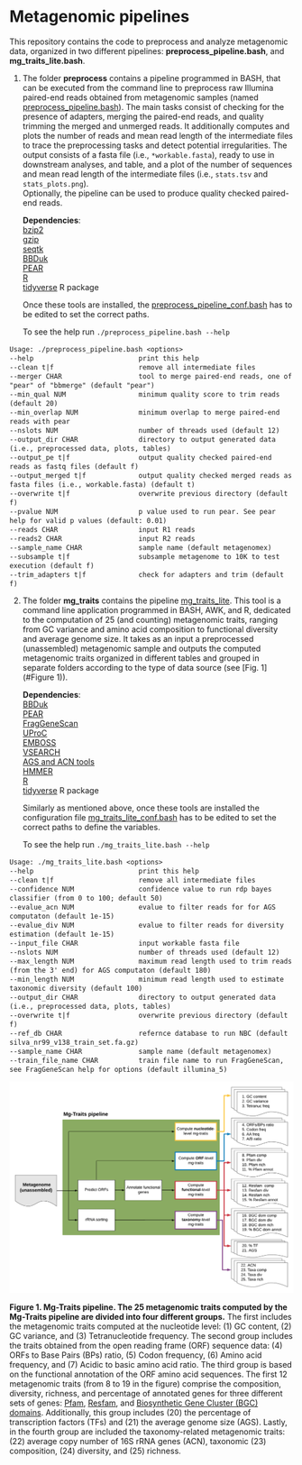 # Metagenomic pipelines
This repository contains the code to preprocess and analyze metagenomic data, organized in two different pipelines: **preprocess_pipeline.bash**, and **mg_traits_lite.bash**. 

1. The folder **preprocess** contains a pipeline programmed in BASH, that can be executed from the command line to preprocess raw Illumina paired-end reads obtained from metagenomic samples (named [preprocess_pipeline.bash](https://github.com/pereiramemo/metagenomic_pipelines/blob/main/preprocess/preprocess_pipeline.bash)). The main tasks consist of checking for the presence of adapters, merging the paired-end reads, and quality trimming the merged and unmerged reads. It additionally computes and plots the number of reads and mean read length of the intermediate files to trace the preprocessing tasks and detect potential irregularities. The output consists of a fasta file (i.e., ```*workable.fasta```), ready to use in downstream analyses, and table, and a plot of the number of sequences and mean read length of the intermediate files (i.e., ```stats.tsv``` and ```stats_plots.png```).  
Optionally, the pipeline can be used to produce quality checked paired-end reads.

    **Dependencies**:  
[bzip2](http://www.bzip.org)  
[gzip](https://www.gzip.org)  
[seqtk](https://github.com/lh3/seqtk)  
[BBDuk](https://jgi.doe.gov/data-and-tools/bbtools/bb-tools-user-guide/bbduk-guide)  
[PEAR](https://cme.h-its.org/exelixis/web/software/pear)  
[R](https://www.r-project.org)  
[tidyverse](https://www.tidyverse.org) R package  

    Once these tools are installed, the [preprocess_pipeline_conf.bash](https://github.com/pereiramemo/metagenomic_pipelines/blob/main/preprocess/preprocess_pipeline_conf.bash) has to be edited to set the correct paths.

    To see the help run ```./preprocess_pipeline.bash --help```

```
Usage: ./preprocess_pipeline.bash <options>
--help                          print this help  
--clean t|f                     remove all intermediate files  
--merger CHAR                   tool to merge paired-end reads, one of "pear" of "bbmerge" (default "pear")  
--min_qual NUM                  minimum quality score to trim reads (default 20)  
--min_overlap NUM               minimum overlap to merge paired-end reads with pear  
--nslots NUM                    number of threads used (default 12)  
--output_dir CHAR               directory to output generated data (i.e., preprocessed data, plots, tables)  
--output_pe t|f                 output quality checked paired-end reads as fastq files (default f)  
--output_merged t|f             output quality checked merged reads as fasta files (i.e., workable.fasta) (default t)  
--overwrite t|f                 overwrite previous directory (default f)
--pvalue NUM                    p value used to run pear. See pear help for valid p values (default: 0.01)  
--reads CHAR                    input R1 reads  
--reads2 CHAR                   input R2 reads  
--sample_name CHAR              sample name (default metagenomex)  
--subsample t|f                 subsample metagenome to 10K to test execution (default f)  
--trim_adapters t|f             check for adapters and trim (default f)  
```

2. The folder **mg_traits** contains the pipeline [mg_traits_lite](https://github.com/pereiramemo/metagenomic_pipelines/blob/main/mg_traits/mg_traits_lite.bash). This tool is a command line application programmed in BASH, AWK, and R, dedicated to the computation of 25 (and counting) metagenomic traits, ranging from GC variance and amino acid composition to functional diversity and average genome size. It takes as an input a preprocessed (unassembled) metagenomic sample and outputs the computed metagenomic traits organized in different tables and grouped in separate folders according to the type of data source
(see [Fig. 1](#Figure 1)). 

    **Dependencies**:  
[BBDuk](https://jgi.doe.gov/data-and-tools/bbtools/bb-tools-user-guide/bbduk-guide)  
[PEAR](https://cme.h-its.org/exelixis/web/software/pear)  
[FragGeneScan](https://omics.informatics.indiana.edu/FragGeneScan/)  
[UProC](http://uproc.gobics.de/)  
[EMBOSS](http://emboss.sourceforge.net/)  
[VSEARCH](https://github.com/torognes/vsearch)  
[AGS and ACN tools](https://github.com/pereiramemo/AGS-and-ACN-tools)  
[HMMER](http://hmmer.org)  
[R](https://www.r-project.org)  
[tidyverse](https://www.tidyverse.org) R package  


    Similarly as mentioned above, once these tools are installed the configuration file [mg_traits_lite_conf.bash](https://github.com/pereiramemo/metagenomic_pipelines/blob/main/mg_traits/mg_traits_lite_conf.bash) has to be edited to set the correct paths to define the variables.

    To see the help run ```./mg_traits_lite.bash --help```  


```
Usage: ./mg_traits_lite.bash <options>
--help                          print this help
--clean t|f                     remove all intermediate files
--confidence NUM                confidence value to run rdp bayes classifier (from 0 to 100; default 50)
--evalue_acn NUM                evalue to filter reads for for AGS computaton (default 1e-15)
--evalue_div NUM                evalue to filter reads for diversity estimation (default 1e-15)
--input_file CHAR               input workable fasta file
--nslots NUM                    number of threads used (default 12)
--max_length NUM                maximum read length used to trim reads (from the 3' end) for AGS computaton (default 180)
--min_length NUM                minimum read length used to estimate taxonomic diversity (default 100)
--output_dir CHAR               directory to output generated data (i.e., preprocessed data, plots, tables)
--overwrite t|f                 overwrite previous directory (default f)
--ref_db CHAR                   refernce database to run NBC (default silva_nr99_v138_train_set.fa.gz) 
--sample_name CHAR              sample name (default metagenomex)
--train_file_name CHAR          train file name to run FragGeneScan, see FragGeneScan help for options (default illumina_5)
```


![Figure 1](./figures/Mg-Traits2.png)

__Figure 1. Mg-Traits pipeline. The 25 metagenomic traits computed by the Mg-Traits pipeline are divided into four different groups.__ 
The first includes the metagenomic traits computed at the nucleotide level: (1) GC content, (2) GC variance, and (3) Tetranucleotide frequency. 
The second group includes the traits obtained from the open reading frame (ORF) sequence data: (4) ORFs to Base Pairs (BPs) ratio, (5) Codon frequency, (6) Amino acid frequency, and (7) Acidic to basic amino acid ratio. 
The third group is based on the functional annotation of the ORF amino acid sequences. The first 12 metagenomic traits (from 8 to 19 in the figure) comprise the composition, diversity, richness, and percentage of annotated genes for three different sets of genes: 
[Pfam](https://pfam.xfam.org), [Resfam](http://www.dantaslab.org/resfams), and [Biosynthetic Gene Cluster (BGC) domains](https://doi.org/10.1101/2021.01.20.427441). 
Additionally, this group includes (20) the percentage of transcription factors (TFs) and (21) the average genome size (AGS). 
Lastly, in the fourth group are included the taxonomy-related metagenomic traits: (22) average copy number of 16S rRNA genes (ACN), taxonomic (23) composition, (24) diversity, and (25) richness.